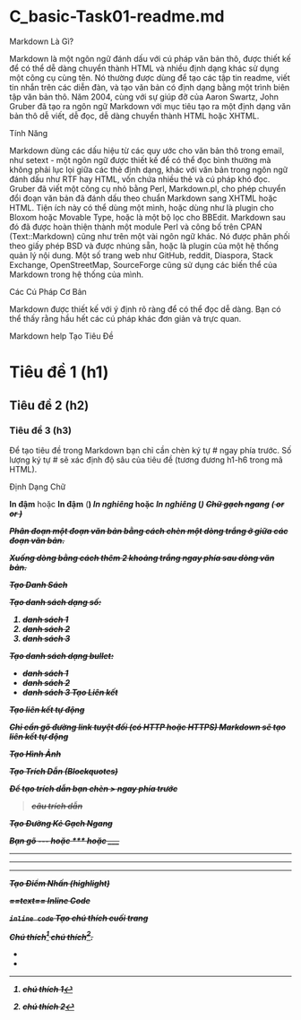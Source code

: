 # C_basic-Task01-readme.md
Markdown Là Gì?

Markdown là một ngôn ngữ đánh dấu với cú pháp văn bản thô, được thiết kế để có thể dễ dàng chuyển thành HTML và nhiều định dạng khác sử dụng một công cụ cùng tên. Nó thường được dùng để tạo các tập tin readme, viết tin nhắn trên các diễn đàn, và tạo văn bản có định dạng bằng một trình biên tập văn bản thô.
Năm 2004, cùng với sự giúp đỡ của Aaron Swartz, John Gruber đã tạo ra ngôn ngữ Markdown với mục tiêu tạo ra một định dạng văn bản thô dễ viết, dễ đọc, dễ dàng chuyển thành HTML hoặc XHTML.

Tính Năng

Markdown dùng các dấu hiệu từ các quy ước cho văn bản thô trong email, như setext - một ngôn ngữ được thiết kế để có thể đọc bình thường mà không phải lục lọi giữa các thẻ định dạng, khác với văn bản trong ngôn ngữ đánh dấu như RTF hay HTML, vốn chứa nhiều thẻ và cú pháp khó đọc.
Gruber đã viết một công cụ nhỏ bằng Perl, Markdown.pl, cho phép chuyển đổi đoạn văn bản đã đánh dấu theo chuẩn Markdown sang XHTML hoặc HTML. Tiện ích này có thể dùng một mình, hoặc dùng như là plugin cho Bloxom hoặc Movable Type, hoặc là một bộ lọc cho BBEdit.
Markdown sau đó đã được hoàn thiện thành một module Perl và công bố trên CPAN (Text::Markdown) cũng như trên một vài ngôn ngữ khác. Nó được phân phối theo giấy phép BSD và được nhúng sẵn, hoặc là plugin của một hệ thống quản lý nội dung. Một số trang web như GitHub, reddit, Diaspora, Stack Exchange, OpenStreetMap, SourceForge cũng sử dụng các biến thể của Markdown trong hệ thống của mình.

Các Cú Pháp Cơ Bản

Markdown được thiết kế với ý định rõ ràng để có thể đọc dễ dàng. Bạn có thể thấy rằng hầu hết các cú pháp khác đơn giản và trực quan.

Markdown help
Tạo Tiêu Đề

# Tiêu đề 1 (h1)
## Tiêu đề 2 (h2)
### Tiêu đề 3 (h3)
Để tạo tiêu đề trong Markdown bạn chỉ cần chèn ký tự # ngay phía trước. Số lượng ký tự # sẽ xác định độ sâu của tiêu đề (tương đương h1-h6 trong mã HTML).

Định Dạng Chữ

**In đậm** hoặc __In đậm__ (<b>)
*In nghiêng* hoặc _In nghiêng_ (<i>)
~~Chữ gạch ngang~~ (<strike> or <del> or <s>)

Phân đoạn một đoạn văn bản bằng cách chèn một dòng trắng ở giữa các đoạn văn bản.

Xuống dòng bằng cách thêm 2 khoảng trắng ngay phía sau dòng văn bản.


Tạo Danh Sách

Tạo danh sách dạng số:

1. danh sách 1
2. danh sách 2
3. danh sách 3


Tạo danh sách dạng bullet:

- danh sách 1
- danh sách 2
- danh sách 3
Tạo Liên kết

Tạo liên kết tự động

Chỉ cần gõ đường link tuyệt đối (có HTTP hoặc HTTPS) Markdown sẽ tạo liên kết tự động

Tạo Hình Ảnh

Tạo Trích Dẫn (Blockquotes)

Để tạo trích dẫn bạn chèn > ngay phía trước

> câu trích dẫn

Tạo Đường Kẻ Gạch Ngang

Bạn gõ --- hoặc *** hoặc ___

---
***
___
Tạo Điểm Nhấn (highlight)

==text==
Inline Code

`inline code`
Tạo chú thích cuối trang

Chú thích[^1] chú thích[^2].  

- [^1]: chú thích 1 
- [^2]: chú thích 2
